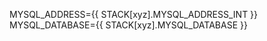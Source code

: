 <!-- layout:code post: 2003-09-26-sharing-db_important -->


MYSQL_ADDRESS=&#123;&#123; STACK[xyz].MYSQL_ADDRESS_INT &#125;&#125;
MYSQL_DATABASE=&#123;&#123; STACK[xyz].MYSQL_DATABASE &#125;&#125;
